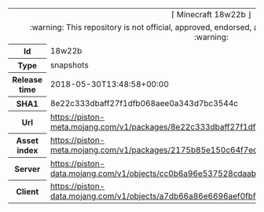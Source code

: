 <html><table>
<tr><td colspan="2" align="center"><img width="0" height="0"><br/>⌈ Minecraft 18w22b ⌋<br/><img width="0" height="0"></td></tr>
<tr><td colspan="2" align="center"><img width="0" height="0"><br/>
:warning: This repository is not official, approved, endorsed, associated or connected with Mojang :warning:
<br/><img width="0" height="0"></td></tr>
<tr><th>Id</th><td>18w22b</td></tr>
<tr><th>Type</th><td>snapshots</td></tr>
<tr><th>Release time</th><td>2018-05-30T13:48:58+00:00</td></tr>
<tr><th>SHA1</th><td>8e22c333dbaff27f1dfb068aee0a343d7bc3544c</td></tr>
<tr><th>Url</th><td><a href="https://piston-meta.mojang.com/v1/packages/8e22c333dbaff27f1dfb068aee0a343d7bc3544c/18w22b.json">https://piston-meta.mojang.com/v1/packages/8e22c333dbaff27f1dfb068aee0a343d7bc3544c/18w22b.json</a></td></tr>
<tr><th>Asset index</th><td><a href="https://piston-meta.mojang.com/v1/packages/2175b85e150c64f7ed285e7624b87c18cd992497/1.13.json">https://piston-meta.mojang.com/v1/packages/2175b85e150c64f7ed285e7624b87c18cd992497/1.13.json</a></td></tr>
<tr><th>Server</th><td><a href="https://piston-data.mojang.com/v1/objects/cc0b6a96e537528cdaab685c4eaeeaf8ed905b51/server.jar">https://piston-data.mojang.com/v1/objects/cc0b6a96e537528cdaab685c4eaeeaf8ed905b51/server.jar</a></td></tr>
<tr><th>Client</th><td><a href="https://piston-data.mojang.com/v1/objects/a7db66a86e6696aef0fbfbf813293ff1aa01a64a/client.jar">https://piston-data.mojang.com/v1/objects/a7db66a86e6696aef0fbfbf813293ff1aa01a64a/client.jar</a></td></tr>
</table></html>